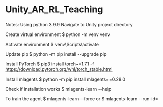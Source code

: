 # Unity_AR_RL_Teaching


###
Notes:
Using python 3.9.9
Navigate to Unity project directory

Create virtual environment
$ python -m venv venv

Activate environment
$ venv\Scripts\activate

Update pip
$ python -m pip install --upgrade pip

Install PyTorch
$ pip3 install torch~=1.7.1 -f https://download.pytorch.org/whl/torch_stable.html

Install mlagents
$ python -m pip install mlagents==0.28.0

Check if installation works
$ mlagents-learn --help

To train the agent
$ mlagents-learn --force
or 
$ mlagents-learn --run-id=<name>